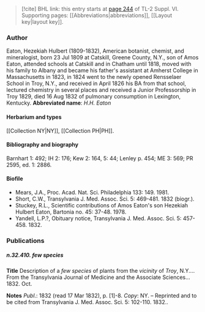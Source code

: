 > [!cite] BHL link: this entry starts at [page 244](https://www.biodiversitylibrary.org/page/33260232) of TL-2 Suppl. VI.
> Supporting pages: [[Abbreviations|abbreviations]], [[Layout key|layout key]].

### Author

Eaton, Hezekiah Hulbert (1809-1832), American botanist, chemist, and mineralogist, born 23 Jul 1809 at Catskill, Greene County, N.Y., son of Amos Eaton, attended schools at Catskill and in Chatham until 1818, moved with his family to Albany and became his father's assistant at Amherst College in Massachusetts in 1823, in 1824 went to the newly opened Rensselaer School in Troy, N.Y., and received in April 1826 his BA from that school, lectured chemistry in several places and received a Junior Professorship in Troy 1829, died 16 Aug 1832 of pulmonary consumption in Lexington, Kentucky. 
**Abbreviated name**: *H.H. Eaton*

#### Herbarium and types

[[Collection NY|NY]], [[Collection PH|PH]].

#### Bibliography and biography

Barnhart 1: 492; IH 2: 176; Kew 2: 164, 5: 44; Lenley p. 454; ME 3: 569; PR 2595, ed. 1: 2886.

#### Biofile

- Mears, J.A., Proc. Acad. Nat. Sci. Philadelphia 133: 149. 1981.
- Short, C.W., Transylvania J. Med. Assoc. Sci. 5: 469-481. 1832 (biogr.).
- Stuckey, R.L., Scientific contributions of Amos Eaton's son Hezekiah Hulbert Eaton, Bartonia no. 45: 37-48. 1978.
- Yandell, L.P.?, Obituary notice, Transylvania J. Med. Assoc. Sci. 5: 457-458. 1832.

### Publications

##### n.32.410. few species

**Title**
Description of a *few species* of plants from the *vicinity* of *Troy*, N.Y.... From the Transylvania Journal of Medicine and the Associate Sciences... 1832. Oct.

**Notes**
*Publ*.: 1832 (read 17 Mar 1832), p. \[1\]-8. *Copy*: NY. – Reprinted and to be cited from Transylvania J. Med. Assoc. Sci. 5: 102-110. 1832..

